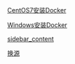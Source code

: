 [CentOS7安装Docker](/Docker/%E5%AE%89%E8%A3%85%E9%85%8D%E7%BD%AE/CentOS7%E5%AE%89%E8%A3%85Docker.md)

[Windows安装Docker](/Docker/%E5%AE%89%E8%A3%85%E9%85%8D%E7%BD%AE/Windows%E5%AE%89%E8%A3%85Docker.md)

[sidebar_content](/Docker/%E5%AE%89%E8%A3%85%E9%85%8D%E7%BD%AE/sidebar_content.md)

[换源](/Docker/%E5%AE%89%E8%A3%85%E9%85%8D%E7%BD%AE/%E6%8D%A2%E6%BA%90.md)

